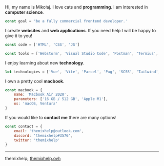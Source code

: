 Hi, my name is Mikołaj. I love cats and **programming**. I am interested in **computer science**.
```javascript
const goal = 'be a fully commercial frontend developer.'
```

I create **websites** and **web applications**. If you need help I will be happy to give it to you!
```javascript
const code = ['HTML', 'CSS', 'JS']
```
```javascript
const tools = ['Webstorm', 'Visual Studio Code', 'Postman', 'Termius', 'Figma']
```

I enjoy learning about new **technology**.
```javascript
let technologies = ['Vue', 'Vite', 'Parcel', 'Pug', 'SCSS', 'Tailwind', 'Axios', 'Strapi']
```

I own a pretty cool **macbook**.
```javascript
const macbook = {
    name: 'Macbook Air 2020',
    parameters: ['16 GB / 512 GB', 'Apple M1'],
    os: 'macOS, Ventura'
}
```

If you would like to **contact me** there are many options!
```javascript
const contact = {
    email: 'themixhelp@outlook.com',
    discord: 'themixhelp#3576',
    twitter: 'themixhelp'
}
```

---
themixhelp, [themixhelp.ovh](https://themixhelp.ovh)
